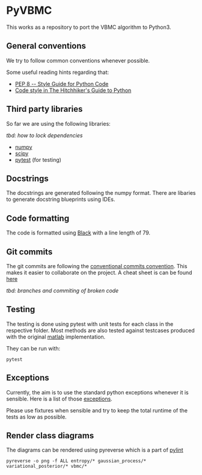 # PyVBMC
This works as a repository to port the VBMC algorithm to Python3.

## General conventions
We try to follow common conventions whenever possible.

Some useful reading hints regarding that:

- [PEP 8 -- Style Guide for Python Code](https://www.python.org/dev/peps/pep-0008/)
- [Code style in The Hitchhiker's Guide to Python](https://docs.python-guide.org/writing/style/)

## Third party libraries
So far we are using the following libraries:

*tbd: how to lock dependencies*

- [numpy](https://numpy.org/)
- [scipy](https://www.scipy.org/)
- [pytest](https://docs.pytest.org/en/stable/) (for testing)

## Docstrings

The docstrings are generated following the numpy format. There are libaries to generate docstring blueprints using IDEs.

## Code formatting

The code is formatted using [Black](https://pypi.org/project/black/) with a line length of 79.

## Git commits

The git commits are following the [conventional commits convention](https://www.conventionalcommits.org/en/v1.0.0/). This makes it easier to collaborate on the project. A cheat sheet is can be found [here](https://cheatography.com/albelop/cheat-sheets/conventional-commits/)

*tbd: branches and commiting of broken code*

## Testing

The testing is done using pytest with unit tests for each class in the respective folder.
Most methods are also tested against testcases produced with the original [matlab](https://github.com/lacerbi/vbmc) implementation.

They can be run with:

```
pytest
```

## Exceptions

Currently, the aim is to use the standard python exceptions whenever it is sensible. Here is a list of those [exceptions](https://docs.python.org/3/library/exceptions.html).

Please use fixtures when sensible and try to keep the total runtime of the tests as low as possible.

## Render class diagrams
The diagrams can be rendered using pyreverse which is a part of [pylint](https://pypi.org/project/pylint/)

```
pyreverse -o png -f ALL entropy/* gaussian_process/* variational_posterior/* vbmc/* 
```
